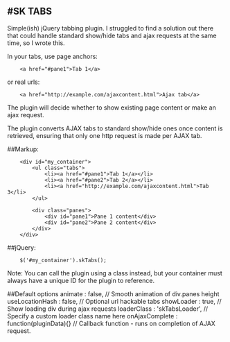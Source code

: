 #SK TABS
--------------------------------------------------

Simple(ish) jQuery tabbing plugin. I struggled to find a solution out there that could handle standard show/hide tabs and ajax requests at the same time, so I wrote this.

In your tabs, use page anchors:

		<a href="#pane1">Tab 1</a> 
		
or real urls: 

		<a href="http://example.com/ajaxcontent.html">Ajax tab</a> 

The plugin will decide whether to show existing page content or make an ajax request.

The plugin converts AJAX tabs to standard show/hide ones once content is retrieved, ensuring that only one http request is made per AJAX tab.

##Markup:

		<div id="my_container">
			<ul class="tabs">
				<li><a href="#pane1">Tab 1</a></li>
				<li><a href="#pane2">Tab 2</a></li>
				<li><a href="http://example.com/ajaxcontent.html">Tab 3</li>
			</ul>
	
			<div class="panes">
				<div id="pane1">Pane 1 content</div>
				<div id="pane2">Pane 2 content</div>
			</div>
		</div>

##jQuery:

		$('#my_container').skTabs();

Note: You can call the plugin using a class instead, but your container must always have a unique ID for the plugin to reference.

##Default options
		animate : false,                        // Smooth animation of div.panes height 
		useLocationHash : false,                // Optional url hackable tabs 
		showLoader : true,                      // Show loading div during ajax requests
		loaderClass : 'skTabsLoader',           // Specify a custom loader class name here
		onAjaxComplete : function(pluginData){} // Callback function - runs on completion of AJAX request.


